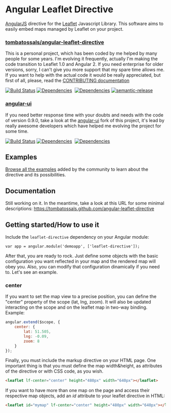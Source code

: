# Angular Leaflet Directive

[AngularJS](http://angularjs.org/) directive for the [Leaflet](http://www.leafletjs.com/) Javascript
Library. This software aims to easily embed maps managed by Leaflet on your project.

### [tombatossals/angular-leaflet-directive](http://github.com/tombatossals/angular-leaflet-directive)
This is a personal project, which has been coded by me helped by many people for some years. I'm evolving it frequently, actually I'm making the code transition to Leaflet 1.0 and Angular 2. If you need enterprise for older versions, sorry, I can't give you more support that my spare time allows me. If you want to help with the actual code it would be really appreciated, but first of all, please, read the [CONTRIBUTING documentation](https://github.com/tombatossals/angular-leaflet-directive/blob/master/CONTRIBUTING.md)


[![Build Status](https://travis-ci.org/tombatossals/angular-leaflet-directive.png?branch=master)](https://travis-ci.org/tombatossals/angular-leaflet-directive) [![Dependencies](https://david-dm.org/tombatossals/angular-leaflet-directive.svg)](https://david-dm.org/tombatossals/angular-leaflet-directive)&nbsp;
[![Dependencies](https://david-dm.org/tombatossals/angular-leaflet-directive/dev-status.svg)](https://david-dm.org/tombatossals/angular-leaflet-directive)
[![semantic-release](https://img.shields.io/badge/%20%20%F0%9F%93%A6%F0%9F%9A%80-semantic--release-e10079.svg)](https://github.com/semantic-release/semantic-release)

### [angular-ui](http://github.com/angular-ui/ui-leaflet)
If you need better response time with your doubts and needs with the code of version 0.9.0, take a look at the [angular-ui](http://github.com/angular-ui/ui-leaflet) fork of this project, it's lead by really awesome developers which have helped me evolving the project for some time.

[![Build Status](https://travis-ci.org/angular-ui/ui-leaflet.png?branch=master)](https://travis-ci.org/angular-ui/ui-leaflet) [![Dependencies](https://david-dm.org/angular-ui/ui-leaflet.svg)](https://david-dm.org/angular-ui/ui-leaflet)&nbsp;
[![Dependencies](https://david-dm.org/angular-ui/ui-leaflet/dev-status.svg)](https://david-dm.org/angular-ui/ui-leaflet)

## Examples

[Browse all the examples](http://tombatossals.github.io/angular-leaflet-directive/examples/0000-viewer.html) added by the community to learn about the directive and its possibilities.

## Documentation

Still working on it. In the meantime, take a look at this URL for some minimal descriptions: https://tombatossals.github.com/angular-leaflet-directive

## Getting started/How to use it

Include the `leaflet-directive` dependency on your Angular module:
```
var app = angular.module('demoapp', ['leaflet-directive']);
```

After that, you are ready to rock. Just define some objects with the basic configuration you want reflected in your map and the rendered map will obey you. Also, you can modify that configuration dinamically if you need to. Let's see an example.

### center

If you want to set the map view to a precise position, you can define
the "center" property of the scope (lat, lng, zoom). It will also be updated
interacting on the scope and on the leaflet map in two-way binding. Example:

```javascript
angular.extend($scope, {
    center: {
        lat: 51.505,
        lng: -0.09,
        zoom: 8
    }
});
```

Finally, you must include the markup directive on your HTML page. One important thing is that you must define the map width&height, as attributes of the directive or with CSS code, as you wish.
```html
<leaflet lf-center="center" height="480px" width="640px"></leaflet>
```

If you want to have more than one map on the page and access their respective map objects, add an *id* attribute to your leaflet directive in HTML:

```html
<leaflet id="mymap" lf-center="center" height="480px" width="640px"></leaflet>
```
